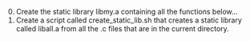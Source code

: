 0. Create the static library libmy.a containing all the functions below...
1. Create a script called create_static_lib.sh that creates a static library called liball.a from all the .c files that are in the current directory.
